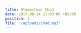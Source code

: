 ```yaml
---
title: Stemacteur Chad
date: 2017-08-14 17:00:00 +02:00
position: 3
file: "/uploads/chad.mp3"
---
```



